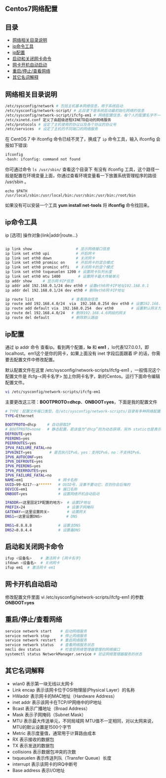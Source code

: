 Centos7网络配置
---

## 目录

- [网络相关目录说明](#网络相关目录说明)
- [ip命令工具](#ip命令工具)
- [ip配置](#ip配置)
- [启动和关闭网卡命令](#启动和关闭网卡命令)
- [网卡开机自动启动](#网卡开机自动启动)
- [重启/停止/查看网络](#重启停止查看网络)
- [其它名词解释](#其它名词解释)

## 网络相关目录说明

```bash
/etc/sysconfig/network # 包括主机基本网络信息，用于系统启动
/etc/sysconfig/network-script/ # 此目录下是系统启动最初始化网络的信息
/etc/sysconfig/network-script/ifcfg-em1 # 网络配置信息，每个人的配置名字不一样通过命令查看
/etc/xinetd.conf 定义了由超级进程XINETD启动的网络服务
/etc/protocols # 设定了主机使用的协议以及各个协议的协议号
/etc/services  # 设定了主机的不同端口的网络服务
```

在 CentOS 7 中 ifconfig 命令已经不灵了，换成了 `ip` 命令工具，输入 ifconfig 会报如下错误:

```bash
ifconfig
-bash: ifconfig: command not found
```

你可通过命令 `ls /usr/sbin/` 查看这个目录下 有没有 ifconfig 工具，这个路径一般是配置在环境变量上面，你通过查看环境变量看一下放置系统管理程序的路径 /usr/sbin 。

```
echo $PATH
/usr/local/sbin:/usr/local/bin:/usr/sbin:/usr/bin:/root/bin
```

如果没有可以安装一个工具 **yum install net-tools** 将 **ifconfig** 命令找回来。

## ip命令工具

ip  [选项]  操作对象{link|addr|route...}

```bash

ip link show                    # 显示网络接口信息
ip link set eth0 upi            # 开启网卡
ip link set eth0 down           # 关闭网卡
ip link set eth0 promisc on     # 开启网卡的混合模式
ip link set eth0 promisc offi   # 关闭网卡的混个模式
ip link set eth0 txqueuelen 1200 # 设置网卡队列长度
ip link set eth0 mtu 1400        # 设置网卡最大传输单元
ip addr show     # 显示网卡IP信息
ip addr add 192.168.0.1/24 dev eth0 # 设置eth0网卡IP地址192.168.0.1
ip addr del 192.168.0.1/24 dev eth0 # 删除eth0网卡IP地址

ip route list                 # 查看路由信息
ip route add 192.168.4.0/24  via  192.168.0.254 dev eth0 # 设置192.168.4.0网段的网关为192.168.0.254,数据走eth0接口
ip route add default via  192.168.0.254  dev eth0        # 设置默认网关为192.168.0.254
ip route del 192.168.4.0/24   # 删除192.168.4.0网段的网关
ip route del default          # 删除默认路由
```

## ip配置

通过 ip addr 命令 查看ip。看到两个配置，**lo** 和 **em1** ，lo代表127.0.0.1，即localhost。em1这个是你的网卡，如果上面没有 inet 字段后面跟着 IP 的话，你需要去配置文件中修改配置。

默认配置文件在这里 /etc/sysconfig/network-scripts/ifcfg-em1 ，一般情况这个配置文件是 ifcfg-<网卡名字> 加上你网卡名字，新的Centos。运行下面命令编辑配置文件。

```bash
vi /etc/sysconfig/network-scripts/ifcfg-em1 
```

主要更改这三项：**BOOTPROTO=dhcp**、**ONBOOT=yes**，下面是我的配置文件

```bash
# TYPE：配置文件接口类型。在/etc/sysconfig/network-scripts/目录有多种网络配置文件，有Ethernet 、IPsec等类型，网络接口类型为Ethernet。
TYPE=Ethernet    

BOOTPROTO=dhcp     # 自动获取IP
# BOOTPROTO=none   # 静态配置，若该值为“dhcp”则为动态获得，另外 static也是表示静态ip地址
DEFROUTE=yes
PEERDNS=yes
PEERROUTES=yes
IPV4_FAILURE_FATAL=no
IPV6INIT=yes        # 是否执行IPv6。yes：支持IPv6。no：不支持IPv6。
IPV6_AUTOCONF=yes
IPV6_DEFROUTE=yes
IPV6_PEERDNS=yes
IPV6_PEERROUTES=yes
IPV6_FAILURE_FATAL=no
NAME=em1                # 网卡名称
UUID=99-6217--a******   # UUID号，没事不要动它，否则你会后悔的
DEVICE=em1              # 接口名称
ONBOOT=yes              # 设置网络开机自动启动

IPADDR=<这里固定IP配置的地方>  # 设置IP地址
PREFIX=24                   # 设置子网掩码
GATEWAY=<这里设置网关>        # 设置网关
DNS1=<这里设置DNS>           # DNS

DNS1=8.8.8.8            # 设置主DNS
DNS2=8.8.4.4            # 设置备DNS
```

## 启动和关闭网卡命令

```bash
ifup <设备名>    # 激活网卡 {网卡名字}
ifdown <设备名>  # 关闭网卡
ifup em1  # 激活网卡 em1
```

## 网卡开机自动启动

修改配置文件里面 vi /etc/sysconfig/network-scripts/ifcfg-em1 的参数 **ONBOOT=yes**

## 重启/停止/查看网络

```bash
service network start    # 启动网络服务
service network stop     # 停止网络服务
service network restart  # 重启网络服务
service network status   # 查看网络服务状态
nmcli dev status         # 检查受网络管理器管理的网络接口
systemctl status NetworkManager.service # 验证网络管理器服务的状态
```

## 其它名词解释

- wlan0 表示第一块无线以太网卡
- Link encap 表示该网卡位于OSI物理层(Physical Layer）的名称
- HWaddr 表示网卡的MAC地址（Hardware Address）
- inet addr 表示该网卡在TCP/IP网络中的IP地址
- Bcast 表示广播地址（Broad Address）
- Mask 表示子网掩码（Subnet Mask）
- MTU 表示最大传送单元，不同局域网 MTU值不一定相同，对以太网来说，MTU的默认设置是1500个字节
- Metric 表示度量值，通常用于计算路由成本
- RX 表示接收的数据包
- TX 表示发送的数据包
- collisions 表示数据包冲突的次数
- txqueuelen 表示传送列队（Transfer Queue）长度
- interrupt 表示该网卡的IRQ中断号
- Base address 表示I/O地址
